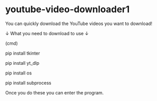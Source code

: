 # youtube-video-downloader1
You can quickly download the YouTube videos you want to download!

↓ What you need to download to use ↓

(cmd)


pip install tkinter


pip install yt_dlp


pip install os


pip install subprocess




Once you do these you can enter the program.

